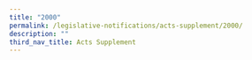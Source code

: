```yaml
---
title: "2000"
permalink: /legislative-notifications/acts-supplement/2000/
description: ""
third_nav_title: Acts Supplement
---
```

